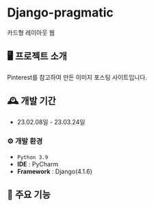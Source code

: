 # Django-pragmatic
카드형 레이아웃 웹


## 🖥️ 프로젝트 소개
Pinterest를 참고하여 만든 이미지 포스팅 사이트입니다.
<br>

## 🕰️ 개발 기간
* 23.02.08일 - 23.03.24일

### ⚙️ 개발 환경
- `Python 3.9`
- **IDE** : PyCharm
- **Framework** : Django(4.1.6)

## 📌 주요 기능
